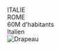 ITALIE  
ROME  
60M d'habitants  
Italien  
![Drapeau](https://upload.wikimedia.org/wikipedia/commons/thumb/d/d9/Flag_of_Italy_%282003-2006%29.svg/220px-Flag_of_Italy_%282003-2006%29.svg.png)


